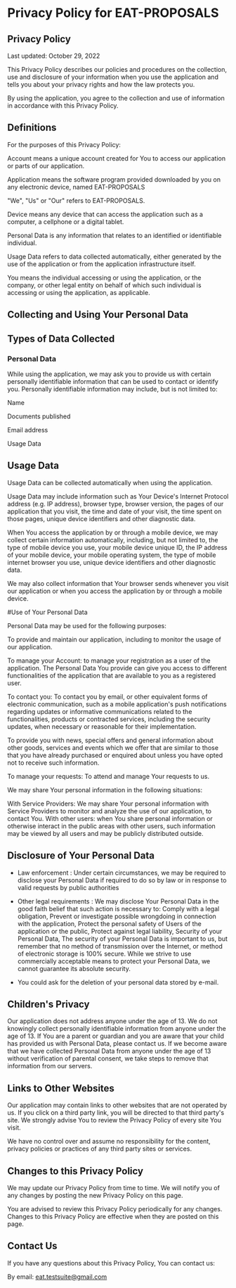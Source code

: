 # Privacy Policy for EAT-PROPOSALS

## Privacy Policy

Last updated: October 29, 2022

This Privacy Policy describes our policies and procedures on the collection, use and disclosure of your information when you use the application and tells you about your privacy rights and how the law protects you.

By using the application, you agree to the collection and use of information in accordance with this Privacy Policy.

## Definitions

For the purposes of this Privacy Policy:

Account means a unique account created for You to access our application or parts of our application.

Application means the software program provided downloaded by you on any electronic device, named EAT-PROPOSALS

"We", "Us" or "Our" refers to EAT-PROPOSALS.

Device means any device that can access the application such as a computer, a cellphone or a digital tablet.

Personal Data is any information that relates to an identified or identifiable individual.

Usage Data refers to data collected automatically, either generated by the use of the application or from the application infrastructure itself.

You means the individual accessing or using the application, or the company, or other legal entity on behalf of which such individual is accessing or using the application, as applicable.


## Collecting and Using Your Personal Data

## Types of Data Collected
### Personal Data
While using the application, we may ask you to provide us with certain personally identifiable information that can be used to contact or identify you. Personally identifiable information may include, but is not limited to:

Name

Documents published

Email address

Usage Data

## Usage Data

Usage Data can be collected automatically when using the application.

Usage Data may include information such as Your Device's Internet Protocol address (e.g. IP address), browser type, browser version, the pages of our application that you visit, the time and date of your visit, the time spent on those pages, unique device identifiers and other diagnostic data.

When You access the application by or through a mobile device, we may collect certain information automatically, including, but not limited to, the type of mobile device you use, your mobile device unique ID, the IP address of your mobile device, your mobile operating system, the type of mobile internet browser you use, unique device identifiers and other diagnostic data.

We may also collect information that Your browser sends whenever you visit our application or when you access the application by or through a mobile device.

#Use of Your Personal Data

Personal Data may be used for the following purposes:

To provide and maintain our application, including to monitor the usage of our application.

To manage your Account: to manage your registration as a user of the application. The Personal Data You provide can give you access to different functionalities of the application that are available to you as a registered user.

To contact you: To contact you by email, or other equivalent forms of electronic communication, such as a mobile application's push notifications regarding updates or informative communications related to the functionalities, products or contracted services, including the security updates, when necessary or reasonable for their implementation.

To provide you with news, special offers and general information about other goods, services and events which we offer that are similar to those that you have already purchased or enquired about unless you have opted not to receive such information.

To manage your requests: To attend and manage Your requests to us.

We may share Your personal information in the following situations:

With Service Providers: We may share Your personal information with Service Providers to monitor and analyze the use of our application, to contact You.
With other users: when You share personal information or otherwise interact in the public areas with other users, such information may be viewed by all users and may be publicly distributed outside.


## Disclosure of Your Personal Data

- Law enforcement : 
Under certain circumstances, we may be required to disclose your Personal Data if required to do so by law or in response to valid requests by public authorities

- Other legal requirements : 
We may disclose Your Personal Data in the good faith belief that such action is necessary to:
Comply with a legal obligation,
Prevent or investigate possible wrongdoing in connection with the application,
Protect the personal safety of Users of the application or the public,
Protect against legal liability,
Security of your Personal Data,
The security of your Personal Data is important to us, but remember that no method of transmission over the Internet, or method of electronic storage is 100% secure. While we strive to use commercially acceptable means to protect your Personal Data, we cannot guarantee its absolute security.

- You could ask for the deletion of your personal data stored by e-mail.


## Children's Privacy

Our application does not address anyone under the age of 13. We do not knowingly collect personally identifiable information from anyone under the age of 13. If You are a parent or guardian and you are aware that your child has provided us with Personal Data, please contact us. If we become aware that we have collected Personal Data from anyone under the age of 13 without verification of parental consent, we take steps to remove that information from our servers.


## Links to Other Websites
Our application may contain links to other websites that are not operated by us. If you click on a third party link, you will be directed to that third party's site. We strongly advise You to review the Privacy Policy of every site You visit.

We have no control over and assume no responsibility for the content, privacy policies or practices of any third party sites or services.


## Changes to this Privacy Policy

We may update our Privacy Policy from time to time. We will notify you of any changes by posting the new Privacy Policy on this page.

You are advised to review this Privacy Policy periodically for any changes. Changes to this Privacy Policy are effective when they are posted on this page.


## Contact Us

If you have any questions about this Privacy Policy, You can contact us:

By email: eat.testsuite@gmail.com
